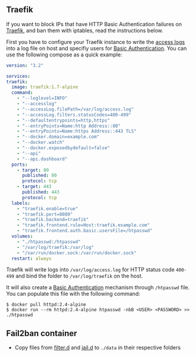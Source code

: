 ## Traefik

If you want to block IPs that have HTTP Basic Authentication failures on [Traefik](https://traefik.io/), and ban them with iptables, read the instructions below.

First you have to configure your Traefik instance to write the [access logs](https://docs.traefik.io/v1.7/configuration/logs/#access-logs) into a log file on host and specifiy users for [Basic Authentication](https://docs.traefik.io/v1.7/configuration/entrypoints/#basic-authentication). You can use the following compose as a quick example:

```yml
version: "3.2"

services:
traefik:
  image: traefik:1.7-alpine
  command:
    - "--loglevel=INFO"
    - "--accesslog"
    - "--accessLog.filePath=/var/log/access.log"
    - "--accessLog.filters.statusCodes=400-499"
    - "--defaultentrypoints=http,https"
    - "--entryPoints=Name:http Address::80"
    - "--entryPoints=Name:https Address::443 TLS"
    - "--docker.domain=example.com"
    - "--docker.watch"
    - "--docker.exposedbydefault=false"
    - "--api"
    - "--api.dashboard"
  ports:
    - target: 80
      published: 80
      protocol: tcp
    - target: 443
      published: 443
      protocol: tcp
  labels:
    - "traefik.enable=true"
    - "traefik.port=8080"
    - "traefik.backend=traefik"
    - "traefik.frontend.rule=Host:traefik.example.com"
    - "traefik.frontend.auth.basic.usersFile=/htpasswd"
  volumes:
    - "./htpasswd:/htpasswd"
    - "/var/log/traefik:/var/log"
    - "/var/run/docker.sock:/var/run/docker.sock"
  restart: always
```

Traefik will write logs into `/var/log/access.log` for HTTP status code `400-499` and bind the folder to `/var/log/traefik` on the host.

It will also create a [Basic Authentication](https://docs.traefik.io/configuration/entrypoints/#basic-authentication) mechanism through `/htpasswd` file. You can populate this file with the following command:

```
$ docker pull httpd:2.4-alpine
$ docker run --rm httpd:2.4-alpine htpasswd -nbB <USER> <PASSWORD> >> ./htpasswd
```

## Fail2ban container

* Copy files from [filter.d](filter.d) and [jail.d](jail.d) to `./data` in their respective folders
